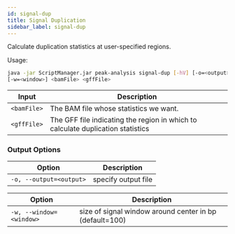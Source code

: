 ```yaml
---
id: signal-dup
title: Signal Duplication
sidebar_label: signal-dup
---
```


Calculate duplication statistics at user-specified regions.

Usage:
```bash
java -jar ScriptManager.jar peak-analysis signal-dup [-hV] [-o=<output>]
[-w=<window>] <bamFile> <gffFile>
```

| Input | Description |
| ------ | ----------- |
| `<bamFile>` | The BAM file whose statistics we want. |
| `<gffFile>` | The GFF file indicating the region in which to calculate duplication statistics |

### Output Options

| Option | Description |
| ------ | ----------- |
| `-o, --output=<output>` | specify output file |



| Option | Description |
| ------ | ----------- |
| `-w, --window=<window>` | size of signal window around center in bp (default=100) |
